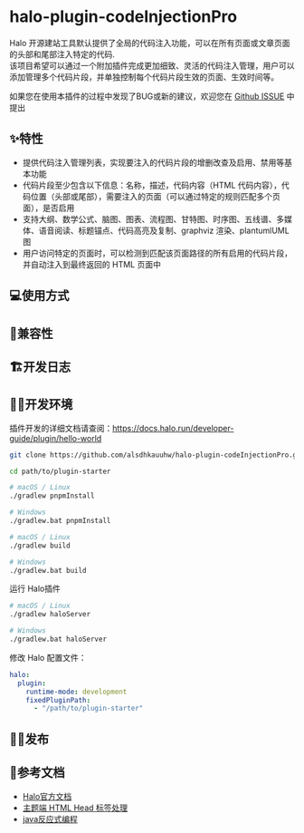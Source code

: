 # halo-plugin-codeInjectionPro

Halo 开源建站工具默认提供了全局的代码注入功能，可以在所有页面或文章页面的头部和尾部注入特定的代码.  
该项目希望可以通过一个附加插件完成更加细致、灵活的代码注入管理，用户可以添加管理多个代码片段，并单独控制每个代码片段生效的页面、生效时间等。

如果您在使用本插件的过程中发现了BUG或新的建议，欢迎您在 [Github ISSUE](https://github.com/alsdhkauuhw/halo-plugin-codeInjectionPro/issues/new) 中提出

## ✨特性

- 提供代码注入管理列表，实现要注入的代码片段的增删改查及启用、禁用等基本功能
- 代码片段至少包含以下信息：名称，描述，代码内容（HTML 代码内容），代码位置（头部或尾部），需要注入的页面（可以通过特定的规则匹配多个页面），是否启用
- 支持大纲、数学公式、脑图、图表、流程图、甘特图、时序图、五线谱、多媒体、语音阅读、标题锚点、代码高亮及复制、graphviz 渲染、plantumlUML图
- 用户访问特定的页面时，可以检测到匹配该页面路径的所有启用的代码片段，并自动注入到最终返回的 HTML 页面中

## 💻使用方式

## 🤖兼容性

## 🏗开发日志

## 🧑‍💻开发环境

插件开发的详细文档请查阅：<https://docs.halo.run/developer-guide/plugin/hello-world>

```bash
git clone https://github.com/alsdhkauuhw/halo-plugin-codeInjectionPro.git
```

```bash
cd path/to/plugin-starter
```

```bash
# macOS / Linux
./gradlew pnpmInstall

# Windows
./gradlew.bat pnpmInstall
```

```bash
# macOS / Linux
./gradlew build

# Windows
./gradlew.bat build
```

运行 Halo插件  

```bash
# macOS / Linux
./gradlew haloServer

# Windows
./gradlew.bat haloServer
```

修改 Halo 配置文件：

```yaml
halo:
  plugin:
    runtime-mode: development
    fixedPluginPath:
      - "/path/to/plugin-starter"
```

## 🧑‍💼发布

## 📄参考文档

- [Halo官方文档](https://docs.halo.run)
- [主题端 HTML Head 标签处理](https://docs.halo.run/developer-guide/plugin/api-reference/server/extension-points/template-head-processor/)
- [java反应式编程](https://projectreactor.io/docs/core/release/reference/#intro-reactive)
